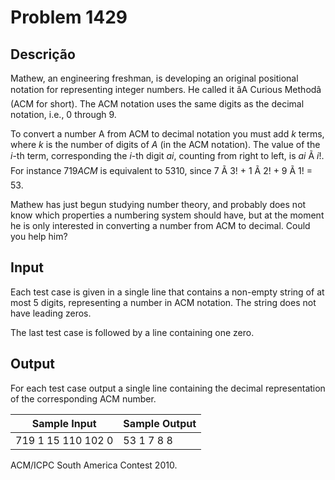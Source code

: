 # Problem 1429

Descrição
----------

Mathew, an engineering freshman, is developing an original positional notation for representing integer numbers. He called it âA Curious Methodâ (ACM for short). The ACM notation uses the same digits as the decimal notation, i.e., 0 through 9.

To convert a number A from ACM to decimal notation you must add *k* terms, where *k* is the number of digits of *A* (in the ACM notation). The value of the *i*-th term, corresponding the *i*-th digit *ai*, counting from right to left, is *ai* Ã *i*!. For instance 719*ACM* is equivalent to 5310, since 7 Ã 3! + 1 Ã 2! + 9 Ã 1! = 53.

Mathew has just begun studying number theory, and probably does not know which properties a numbering system should have, but at the moment he is only interested in converting a number from ACM to decimal. Could you help him?

Input
-----

Each test case is given in a single line that contains a non-empty string of at most 5 digits, representing a number in ACM notation. The string does not have leading zeros.

The last test case is followed by a line containing one zero.

Output
------

For each test case output a single line containing the decimal representation of the corresponding ACM number.


| Sample Input | Sample Output |
| --- | --- |
| 719 1 15 110 102 0 | 53 1 7 8 8 |

ACM/ICPC South America Contest 2010.

